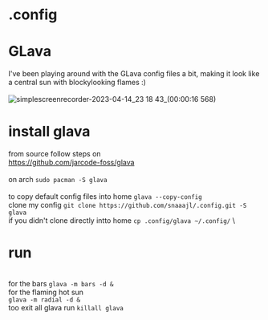 # .config

# GLava
I've been playing around with the GLava config files a bit, making it look like a central sun with blockylooking flames :) \
\
![simplescreenrecorder-2023-04-14_23 18 43_(00:00:16 568)](https://user-images.githubusercontent.com/19855231/232230826-1f47c1a8-47ae-4c75-a485-3472f0555452.jpg)
# install glava 
from source follow steps on \
https://github.com/jarcode-foss/glava \
\
on arch ```sudo pacman -S glava``` \
\
to copy default config files into home ```glava --copy-config ``` \
clone my config ```git clone https://github.com/snaaajl/.config.git -S glava``` \
if you didn't clone directly intto home ```cp .config/glava ~/.config/``` \

# run 
\
for the bars
```glava -m bars -d &``` \
for the flaming hot sun \
```glava -m radial -d &```
 \
 too exit all glava run
 ```killall glava```
 

